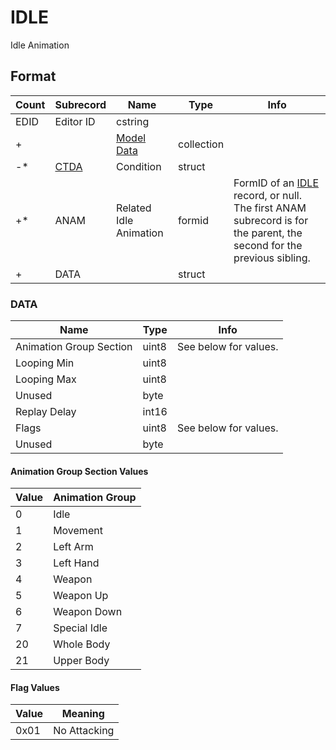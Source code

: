IDLE
====

Idle Animation

## Format

Count | Subrecord | Name | Type | Info
------|-------|------|------|-----
 | EDID | Editor ID | cstring |
+ | | [Model Data](Subrecords/Model.md) | collection |
-* | [CTDA](Subrecords/CTDA.md) | Condition | struct |
+* | ANAM | Related Idle Animation | formid | FormID of an [IDLE](IDLE.md) record, or null. The first ANAM subrecord is for the parent, the second for the previous sibling.
+ | DATA | | struct |

### DATA

Name | Type | Info
-----|------|-----
Animation Group Section | uint8 | See below for values.
Looping Min | uint8 |
Looping Max | uint8 |
Unused | byte |
Replay Delay | int16 |
Flags | uint8 | See below for values.
Unused | byte |
 
#### Animation Group Section Values

Value | Animation Group
------|----------------
0 | Idle
1 | Movement
2 | Left Arm
3 | Left Hand
4 | Weapon
5 | Weapon Up
6 | Weapon Down
7 | Special Idle
20 | Whole Body
21 | Upper Body

#### Flag Values

Value | Meaning
------|--------
0x01 | No Attacking
